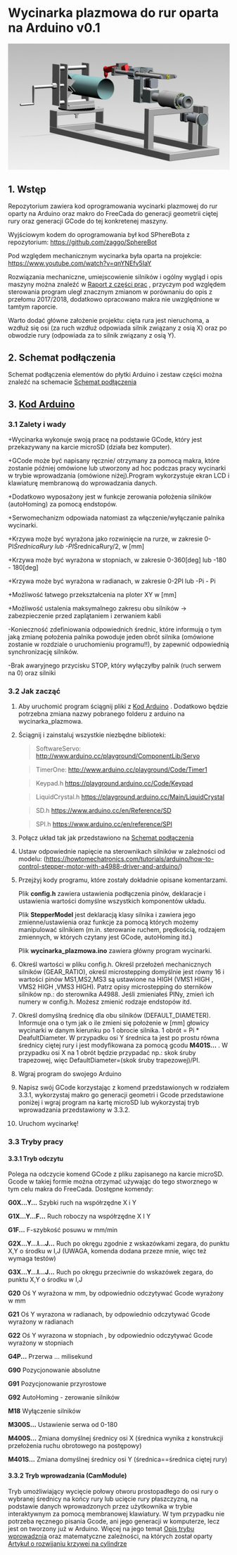 # Wycinarka plazmowa do rur oparta na Arduino v0.1

![wycinarka](img/wycinarka.png)

## 1. Wstęp
Repozytorium zawiera kod oprogramowania wycinarki plazmowej do rur oparty na Arduino oraz makro do FreeCada do generacji geometrii ciętej rury oraz generacji GCode do tej konkretenej maszyny. 

Wyjściowym kodem do oprogramowania był kod SPhereBota z repozytorium: https://github.com/zaggo/SphereBot

Pod względem mechanicznym wycinarka była oparta na projekcie: https://www.youtube.com/watch?v=qnYNEfv5IaY

Rozwiązania mechaniczne, umiejscowienie silników i ogólny wygląd i opis maszyny można znaleźć w [Raport z części prac](przydatne_pdfy/Raport_z_czesci_prac.pdf) , przyczym pod względem sterowania program uległ znacznym zmianom w porównaniu do opis z przełomu 2017/2018, dodatkowo opracowano makra nie uwzględnione w tamtym raporcie.

Warto dodać główne założenie projektu: cięta rura jest nieruchoma, a wzdłuż się osi (za ruch wzdłuż odpowiada silnik związany z osią X) oraz po obwodzie rury (odpowiada za to silnik związany z osią Y).

## 2. Schemat podłączenia
Schemat podłączenia elementów do płytki Arduino i zestaw części można znaleźć na schemacie [Schemat podłączenia](projekt_sterowania_wycinarka_plazmowa.pdf)

## 3. [Kod Arduino](arduino)
### 3.1 Zalety i wady
+Wycinarka wykonuje swoją pracę na podstawie GCode, który jest przekazywany na karcie microSD (działa bez komputer).

+GCode może być napisany ręcznie/ otrzymany za pomocą makra, które zostanie później omówione lub utworzony ad hoc podczas pracy wycinarki w trybie wprowadzania (omówione niżej).Program wykorzystuje ekran LCD i klawiaturę membranową do wprowadzania danych.

+Dodatkowo wyposażony jest w funkcje zerowania położenia silników (autoHoming) za pomocą endstopów. 

+Serwomechanizm odpowiada natomiast za włączenie/wyłączanie palnika wycinarki.

+Krzywa może być wyrażona jako rozwinięcie na rurze, w zakresie 0-PI*ŚrednicaRury lub -PI*ŚrednicaRury/2, w [mm]

+Krzywa może być wyrażona w stopniach, w zakresie 0-360[deg] lub -180 - 180[deg]

+Krzywa może być wyrażona w radianach, w zakresie 0-2PI lub -Pi - Pi 

+Możliwość łatwego przekształcenia na ploter XY w [mm]

+Możliwość ustalenia maksymalnego zakresu obu silników -> zabezpieczenie przed zaplątaniem i zerwaniem kabli

-Konieczność zdefiniowania odpowiednich średnic, które informują o tym jaką zmianę położenia palnika powoduje jeden obrót silnika (omówione zostanie w rozdziale o uruchomieniu programu!!), by zapewnić odpowiednią synchronizację silników.

-Brak awaryjnego przycisku STOP, który wyłączyłby palnik (ruch serwem na 0) oraz silniki


### 3.2 Jak zacząć
1. Aby uruchomić program ściągnij pliki z [Kod Arduino](arduino) . Dodatkowo będzie potrzebna zmiana nazwy pobranego folderu z arduino na wycinarka_plazmowa.

2. Ściągnij i zainstaluj wszystkie niezbędne biblioteki:

	>SoftwareServo: http://www.arduino.cc/playground/ComponentLib/Servo
	
	>TimerOne: http://www.arduino.cc/playground/Code/Timer1
	
	>Keypad.h https://playground.arduino.cc/Code/Keypad
	
	>LiquidCrystal.h https://playground.arduino.cc/Main/LiquidCrystal
	
	>SD.h https://www.arduino.cc/en/Reference/SD
	
	>SPI.h https://www.arduino.cc/en/reference/SPI
	
	
	
3. Połącz układ tak jak przedstawiono na [Schemat podłączenia](projekt_sterowania_wycinarka_plazmowa.pdf)

4. Ustaw odpowiednie napięcie na sterownikach silników w zależności od modelu:
(https://howtomechatronics.com/tutorials/arduino/how-to-control-stepper-motor-with-a4988-driver-and-arduino/)

5. Przejżyj kody programu, które zostały dokładnie opisane komentarzami.

	Plik **config.h** zawiera ustawienia podłączenia pinów, deklaracje i ustawienia wartości domyślne wszystkich komponentów układu.

	Plik **StepperModel** jest deklaracją klasy silnika i zawiera jego zmienne/ustawienia oraz funkcje za pomocą których możemy manipulować silnikiem (m.in. sterowanie ruchem, prędkością, rodzajem zmiennych, w których czytany jest GCode, autoHoming itd.)

	Plik **wycinarka_plazmowa.ino** zawiera główny program wycinarki.

6. Określ wartości w pliku config.h. Określ przełożeń mechanicznych silników (GEAR_RATIO), określ microstepping domyślnie jest równy 16 i wartości pinów MS1,MS2,MS3 są ustawione na HIGH (VMS1 HIGH , VMS2 HIGH ,VMS3 HIGH). Patrz opisy microstepping do sterników silników np.: do sterownika A4988. Jeśli zmieniałeś PINy, zmień ich numery w config.h. Możesz zmienić rodzaje endstopów itd.

7. Określ domyślną średnicę dla obu silników (DEFAULT_DIAMETER). Informuje ona o tym jak o ile zmieni się położenie w [mm] głowicy wycinarki w danym kierunku po 1 obrocie silnika. 1 obrót = Pi * DeafultDiameter. W przypadku osi Y średnica ta jest po prostu równa średnicy ciętej rury i jest modyfikowana za pomocą gcodu **M401S...** . W przypadku osi X na 1 obrót będzie przypadać np.: skok śruby trapezowej, więc DefaultDiameter=(skok śruby trapezowej)/PI.

8. Wgraj program do swojego Arduino

9. Napisz swój GCode korzystając z komend przedstawionych w rodziałem 3.3.1, wykorzystaj makro go generacji geometri i Gcode przedstawione poniżej i wgraj program na kartę microSD lub wykorzystaj tryb wprowadzania przedstawiony w 3.3.2.

10. Uruchom wycinarkę!

### 3.3 Tryby pracy
#### 3.3.1 Tryb odczytu
Polega na odczycie komend GCode z pliku zapisanego na karcie microSD. Gcode w takiej formie można otrzymać używając do tego stworznego w tym celu makra do FreeCada. Dostępne komendy:

**G0X...Y...** Szybki ruch na współrzędne X i Y

**G1X...Y...F...** Ruch roboczy na współrzędne X I Y

**G1F...** F-szybkość posuwu w mm/min

**G2X...Y...I...J...** Ruch po okręgu zgodnie z wskazówkami zegara, do punktu X,Y o środku w I,J (UWAGA, komenda dodana przeze mnie, więc też wymaga testów)

**G3X...Y...I...J...** Ruch po okręgu przeciwnie do wskazówek zegara, do punktu X,Y o środku w I,J

**G20** Oś Y wyrażona w mm, by odpowiednio odczytywać Gcode wyrażony w mm

**G21** Oś Y wyrazona w radianach, by odpowiednio odczytywać Gcode wyrażony w radianach 

**G22** Oś Y wyrazona w stopniach , by odpowiednio odczytywać Gcode wyrażony w stopniach

**G4P...** Przerwa ... milisekund

**G90** Pozycjonowanie absolutne

**G91** Pozycjonowanie przyrostowe

**G92** AutoHoming - zerowanie silników

**M18** Wyłączenie silników

**M300S...** Ustawienie serwa od 0-180

**M400S...** Zmiana domyślnej średnicy osi X (średnica wynika z konstrukcji przełożenia ruchu obrotowego na postępowy)

**M401S...** Zmiana domyślnej średnicy osi Y (średnica==średnica ciętej rury)

#### 3.3.2 Tryb wprowadzania (CamModule)
Tryb umożliwiający wycięcie połowy otworu prostopadłego do osi rury o wybranej średnicy na końcy rury lub ucięcie rury płaszczyzną, na podstawie danych wprowadzonych przez użytkownika w trybie interaktywnym za pomocą membranowej klawiatury. W tym przypadku nie potrzeba ręcznego pisania Gcode, ani jego generacji w komputerze, lecz jest on tworzony już w Arduino. Więcej na jego temat [Opis trybu wprowadznia](przydatne_pdfy/tryb_wprowadzania.pdf) oraz matematyczne zależności, na których został oparty [Artykuł o rozwijaniu krzywej na cylindrze](przydatne_pdfy/apostol_unwrapping.pdf.pdf)

 



